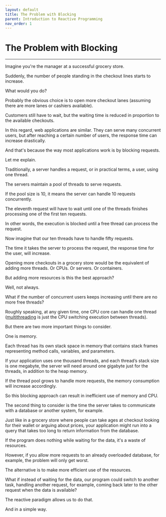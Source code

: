 ```yaml
---
layout: default
title: The Problem with Blocking
parent: Introduction to Reactive Programming
nav_order: 1
---
```


# The Problem with Blocking
* * *
Imagine you're the manager at a successful grocery store.

Suddenly, the number of people standing in the checkout lines starts to increase.

What would you do?

Probably the obvious choice is to open more checkout lanes (assuming there are more lanes or cashiers available).

Customers still have to wait, but the waiting time is reduced in proportion to the available checkouts.

In this regard, web applications are similar. They can serve many concurrent users, but after reaching a certain number of  users, the response time can increase drastically.

And that's because the way most applications work is by blocking requests.

Let me explain.

Traditionally, a server handles a request, or in practical terms, a user, using one thread.

The servers maintain a pool of threads to serve requests.

If the pool size is 10, it means the server can handle 10 requests concurrently.

The eleventh request will have to wait until one of the threads finishes processing one of the first ten requests.

In other words, the execution is blocked until a free thread can process the request.

Now imagine that our ten threads have to handle fifty requests.

The time it takes the server to process the request, the response time for the user, will increase.

Opening more checkouts in a grocery store would be the equivalent of adding more threads. Or CPUs. Or servers. Or containers.

But adding more resources is this the best approach?

Well, not always.

What if the number of concurrent users keeps increasing until there are no more free threads?

Roughly speaking, at any given time, one CPU core can handle one thread ([multithreading](https://docs.oracle.com/cd/E19253-01/816-5137/mtintro-25092/index.html) is just the CPU switching execution between threads).

But there are two more important things to consider.

One is memory.

Each thread has its own stack space in memory that contains stack frames representing method calls, variables, and parameters.

If your application uses one thousand threads, and each thread’s stack size is one megabyte, the server will need around one gigabyte just for the threads, in addition to the heap memory.

If the thread pool grows to handle more requests, the memory consumption will increase accordingly.

So this blocking approach can result in inefficient use of memory and CPU.

The second thing to consider is the time the server takes to communicate with a database or another system, for example.

Just like in a grocery store where people can take ages at checkout looking for their wallet or arguing about prices, your application might run into a query that takes too long to return information from the database.

If the program does nothing while waiting for the data, it's a waste of resources.

However, if you allow more requests to an already overloaded database, for example, the problem will only get worst.

The alternative is to make more efficient use of the resources.

What if instead of waiting for the data, our program could switch to another task, handling another request, for example, coming back later to the other request when the data is available?

The reactive paradigm allows us to do that. 

And in a simple way.









